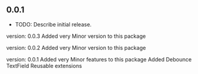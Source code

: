 ## 0.0.1

* TODO: Describe initial release.

version: 0.0.3
Added very Minor version to this package


version: 0.0.2
Added very Minor version to this package



version: 0.0.1
Added very Minor features to this package
Added Debounce TextField
Reusable extensions